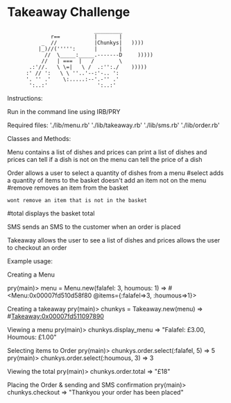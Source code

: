 Takeaway Challenge
==================
```
                            _________
              r==           |       |
           _  //            |Chunkys|   ))))
          |_)//(''''':      |       |
            //  \_____:_____.-------D     )))))
           //   | ===  |   /        \
       .:'//.   \ \=|   \ /  .:'':./    )))))
      :' // ':   \ \ ''..'--:'-.. ':
      '. '' .'    \:.....:--'.-'' .'
       ':..:'                ':..:'

 ```
Instructions:

Run in the command line using IRB/PRY

Required files:
'./lib/menu.rb'
'./lib/takeaway.rb'
'./lib/sms.rb'
'./lib/order.rb'

Classes and Methods:

Menu
  contains a list of dishes and prices
  can print a list of dishes and prices
  can tell if a dish is not on the menu
  can tell the price of a dish

Order
  allows a user to select a quantity of dishes from a menu
  #select
    adds a quantity of items to the basket
    doesn't add an item not on the menu
  #remove
    removes an item from the basket

    wont remove an item that is not in the basket
  #total
    displays the basket total

SMS
  sends an SMS to the customer when an order is placed

Takeaway
  allows the user to see a list of dishes and prices
  allows the user to checkout an order


Example usage:

Creating a Menu

pry(main)> menu = Menu.new(falafel: 3, houmous: 1)
=> #<Menu:0x00007fd510d58f80 @items={:falafel=>3, :houmous=>1}>

Creating a takeaway
pry(main)> chunkys = Takeaway.new(menu)
=> #<Takeaway:0x00007fd511097890>

Viewing a menu
pry(main)> chunkys.display_menu
=> "Falafel: £3.00, Houmous: £1.00"

Selecting items to Order
pry(main)> chunkys.order.select(:falafel, 5)
=> 5
pry(main)> chunkys.order.select(:houmous, 3)
=> 3

Viewing the total
pry(main)> chunkys.order.total
=> "£18"

Placing the Order & sending and SMS confirmation
pry(main)> chunkys.checkout
=> "Thankyou your order has been placed"
